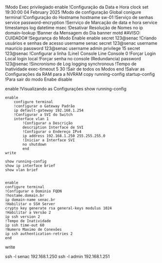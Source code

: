 !Modo Exec privilegiado 
enable
    !Configuração da Data e Hora
    clock set 19:30:00 04 February 2025
    !Modo de configuração Global
    conigure terminal
        !Configuração do Hostname
        hostname sw-01
        !Serviço de senhas
        service password-encryption
        !Serrviço de Marcação de data e hora
        service timestamps log datetime msec 
        !Desativar Resolução de Nomes
        no ip domain-lookup
        !Banner da Mensagem do Dia
        banner motd #AVISO: CUIDADO#
        !Segurança do Modo Enable
        enable secret 123@senac
        !Criando usuários e senhas de acesso
        username senac secret 123@senac
        username mauricio password 123@senac
        username admin privilege 15 secret 123@senac 
        !Configurar a linha (Line) Console
        Line Console 0
            !Forçar Login Local
            login local
            !Forçar senha no console (Redundancia)
            password 123@senac
            !Sincronismo de Log
            logging synchronous 
            !Tempo de Inatividade
            exec-timeout 5 30 
            !Sair de todos os Modos
            end
    !Salvar as Configurações da RAM para a NVRAM
    copy running-config startup-config
!Para sair do modo Enabe
disable

enable
    !Visualizando as Configurações
    show running-config 

    enable
        configure terminal
        !configurar o Gateway Padrão
        ip default-gateway 192.168.1.254
        !Configurar a SVI do Switch
        interface vlan 1
            !Configurar a Descrição
            description Interface de SVI
            !Configurar o Endereço IPv4
            ip address 192.168.1.250 255.255.255.0
            !Iniciar a Interface SVI
            no shutdown
            end
    write

    show running-config
    show ip interface brief
    show vlan brief


    enable
    configure terminal
    !Configurar o Dominio FQDN
    !hostame.domain.br
    ip domain-name senac.br
    !Habilitar o SSH Server
    crypto key generate rsa general-keys modulus 1024
    !Habilitar a Versão 2
    ip ssh version 2
    !Tempo de Inatividade
    ip ssh time-out 60
    !Numero Maximo de Conexões
    ip ssh authentication-retries 2
    end
write


ssh -l senac 192.168.1.250
ssh -l admin 192.168.1.251


